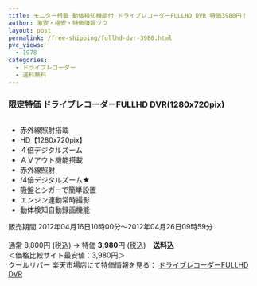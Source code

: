 ```yaml
---
title: モニター搭載 動体検知機能付 ドライブレコーダーFULLHD DVR 特価3980円！
author: 激安・格安・特価情報ツウ
layout: post
permalink: /free-shipping/fullhd-dvr-3980.html
pvc_views:
  - 1978
categories:
  - ドライブレコーダー
  - 送料無料
---
```

### 限定特価 ドライブレコーダーFULLHD DVR(1280x720pix)

<div class="img-bg2 img_L">
  <a href="http://hb.afl.rakuten.co.jp/hgc/0f74d062.e9f96fe4.0f74d063.989b546f/?pc=http%3a%2f%2fitem.rakuten.co.jp%2fkoolriver%2fhbf28%2f%3fscid%3daf_ich_link_img&#038;m=http%3a%2f%2fm.rakuten.co.jp%2fkoolriver%2fi%2f10295901%2f" target="_blank"><img src="http://hbb.afl.rakuten.co.jp/hgb/?pc=http%3a%2f%2fthumbnail.image.rakuten.co.jp%2f%400_mall%2fkoolriver%2fcabinet%2fcar%2fhbf28-750750.jpg%3f_ex%3d128x128&#038;m=http%3a%2f%2fthumbnail.image.rakuten.co.jp%2f%400_mall%2fkoolriver%2fcabinet%2fcar%2fhbf28-750750.jpg" border="0" title="" alt="" /></a>
</div>

<!--more-->

  * 赤外線照射搭載
  * HD【1280x720pix】
  * ４倍デジタルズーム
  * ＡＶアウト機能搭載
  * 赤外線照射
  * /4倍デジタルズーム★
  * 吸盤とシガーで簡単設置
  * エンジン連動常時撮影
  * 動体検知自動録画機能

販売期間 2012年04月16日10時00分～2012年04月26日09時59分  
<br clear="all" />通常 8,800円 (税込) → 特価 <span class="tokka-price"><strong>3,980</strong></span>円 (税込)　**送料込**  
＜価格比較サイト最安値：3,980円＞  
クールリバー 楽天市場店にて特価情報を見る： <a href="http://hb.afl.rakuten.co.jp/hgc/0f74d062.e9f96fe4.0f74d063.989b546f/?pc=http%3a%2f%2fitem.rakuten.co.jp%2fkoolriver%2fhbf28%2f%3fscid%3daf_ich_link_img&#038;m=http%3a%2f%2fm.rakuten.co.jp%2fkoolriver%2fi%2f10295901%2f" target="_blank"><span class="fs150p">ドライブレコーダーFULLHD DVR</span></a>